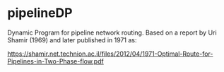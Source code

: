 # pipelineDP
Dynamic Program for pipeline network routing. Based on a report by Uri Shamir (1969) and later published in 1971 as:

https://shamir.net.technion.ac.il/files/2012/04/1971-Optimal-Route-for-Pipelines-in-Two-Phase-flow.pdf
